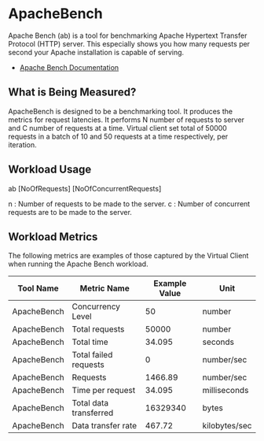 # ApacheBench
Apache Bench (ab) is a tool for benchmarking Apache Hypertext Transfer Protocol (HTTP) server. This especially shows you how many requests per second your Apache installation is capable of serving.

* [Apache Bench Documentation](https://httpd.apache.org/docs/2.4/programs/ab.html)

## What is Being Measured?
ApacheBench is designed to be a benchmarking tool. It produces the metrics for request latencies. It performs N number of requests to server and C number of requests at a time. Virtual client set total of 50000 requests in a batch of 10 and 50 requests at a time respectively, per iteration.

## Workload Usage
ab [NoOfRequests] [NoOfConcurrentRequests]

n : Number of requests to be made to the server.
c : Number of concurrent requests are to be made to the server.

## Workload Metrics
The following metrics are examples of those captured by the Virtual Client when running the Apache Bench workload.

| Tool Name   | Metric Name                                | Example Value | Unit            |
|-------------|--------------------------------------------|---------------|-----------------|
| ApacheBench | Concurrency Level                          | 50            | number          |
| ApacheBench | Total requests                             | 50000         | number          |
| ApacheBench | Total time			                       | 34.095        | seconds         |
| ApacheBench | Total failed requests			           | 0             | number/sec      |
| ApacheBench | Requests					               | 1466.89       | number/sec      |
| ApacheBench | Time per request						   | 34.095        | milliseconds    |
| ApacheBench | Total data transferred			           | 16329340      | bytes           |
| ApacheBench | Data transfer rate						   | 467.72        | kilobytes/sec   |